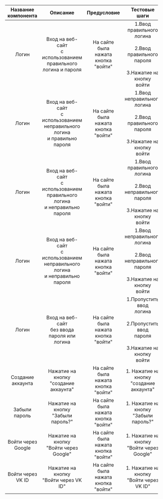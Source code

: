 | Название компонента |                                       Описание                                       |                Предусловие                 |                                              Тестовые шаги                                               |           Тестовая информация           |                                                   Ожидаемый результат                                                   |                      Результат                      |
| :-----------------: | :----------------------------------------------------------------------------------: | :----------------------------------------: | :------------------------------------------------------------------------------------------------------: | :-------------------------------------: | :---------------------------------------------------------------------------------------------------------------------: | :-------------------------------------------------: |
|        Логин        |        Вход на веб-сайт<br>с использованием<br>правильного<br>логина и пароля        | На сайте была <br>нажата кнопка<br>"войти" |   1.Ввод правильного<br>логина<br><br>2.Ввод правильного<br>пароля<br><br>3.Нажатие на кнопку<br>войти   |  Логин:<br>eduat<br>Пароль:<br>123456   |                                     Пользователь должен<br>быть успешно авторизован                                     |        Пользователь успешно <br>авторизован         |
|        Логин        |  Вход на веб-сайт<br>с использованием<br>неправильного логина<br>и правильно пароля  | На сайте была <br>нажата кнопка<br>"войти" |  1.Ввод неправильного<br>логина<br><br>2.Ввод правильного<br>пароля<br><br>3.Нажатие на кнопку<br>войти  | Логин:<br>invalidß<br>Пароль:<br>123456 |           Приложение выведет сообщение<br>"Введен неправильный логин/<br>пароль" и не авторизует пользователя           | Сообщение выведено и<br>пользователь не авторизован |
|        Логин        |  Вход на веб-сайт<br>с использованием<br>правильного логина<br>и неправильно пароля  | На сайте была <br>нажата кнопка<br>"войти" |  1.Ввод правильного<br>логина<br><br>2.Ввод неправильного<br>пароля<br><br>3.Нажатие на кнопку<br>войти  |  Логин:<br>eduat<br>Пароль:<br>invalid  |           Приложение выведет сообщение<br>"Введен неправильный логин/<br>пароль" и не авторизует пользователя           | Сообщение выведено и<br>пользователь не авторизован |
|        Логин        | Вход на веб-сайт<br>с использованием<br>неправильного логина<br>и неправильно пароля | На сайте была <br>нажата кнопка<br>"войти" | 1.Ввод неправильного<br>логина<br><br>2.Ввод неправильного<br>пароля<br><br>3.Нажатие на кнопку<br>войти | Логин:<br>invalid<br>Пароль:<br>invalid |                                                                                                                         | Сообщение выведено и<br>пользователь не авторизован |
|        Логин        |                   Вход на веб-сайт<br>без ввода пароля или логина                    | На сайте была <br>нажата кнопка<br>"войти" |    1.Пропустить ввод<br>логина<br><br>2.Пропустить ввод<br>пароля<br><br>3.Нажатие на кнопку<br>войти    | Логин:<br><blank><br>Пароль:<br><blank> | Приложение выведет сообщение<br>о том что, поле пароля или логина<br>обязательно и не даст авторизовать<br>пользователя | Сообщение выведено и<br>пользователь не авторизован |
|  Создание аккаунта  |                      Нажатие на кнопку <br>"создание аккаунта"                       | На сайте была <br>нажата кнопка<br>"войти" |                               1. Нажатие на кнопку<br>"создание аккаунта"                                |                                         |                                     Приложение выведет форму <br>создания аккаунта                                      |    Приложение выводит форму<br>создания аккаунта    |
|    Забыли пароль    |                        Нажатие на кнопку<br>"Забыли пароль?"                         | На сайте была <br>нажата кнопка<br>"войти" |                                 1. Нажатие на кнопку<br>"Забыли пароль?"                                 |                                         |                                    Приложение выведет форму<br>восстановления пароля                                    |  Приложение выводит форму<br>восстановления форму   |
| Войти через Google  |                      Нажатие на кнопку<br>"Войти через Google"                       | На сайте была <br>нажата кнопка<br>"войти" |                               1. Нажатие на кнопку<br>"Войти через Google"                               |                                         |                                    Приложение предложить авторизацию<br>через Google                                    | Приложение предлагает <br>авторизацию через Google  |
|  Войти через VK ID  |                       Нажатие на кнопку<br>"Войти через VK ID"                       | На сайте была <br>нажата кнопка<br>"войти" |                               1. Нажатие на кнопку<br>"Войти через VK ID"                                |                                         |                                    Приложение предложить авторизацию<br>через VK ID                                     |  Приложение предлагает<br>авторизацию через VK ID   |
